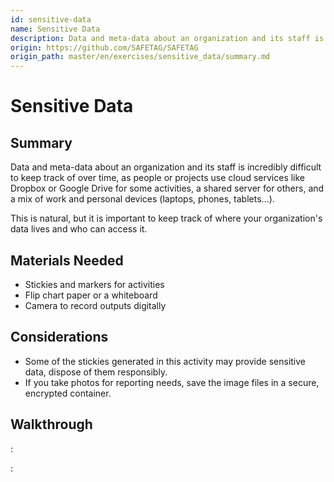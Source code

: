 ```yaml
---
id: sensitive-data
name: Sensitive Data
description: Data and meta-data about an organization and its staff is incredibly difficult to keep track of over time, as people or...
origin: https://github.com/SAFETAG/SAFETAG
origin_path: master/en/exercises/sensitive_data/summary.md
---
```

# Sensitive Data

## Summary

Data and meta-data about an organization and its staff is incredibly difficult to keep track of over time, as people or projects use cloud services like Dropbox or Google Drive for some activities, a shared server for others, and a mix of work and personal devices (laptops, phones, tablets...).  

This is natural, but it is important to keep track of where your organization's data lives and who can access it.


## Materials Needed

* Stickies and markers for activities
* Flip chart paper or a whiteboard 
* Camera to record outputs digitally

## Considerations

* Some of the stickies generated in this activity may provide sensitive data, dispose of them responsibly.
* If you take photos for reporting needs, save the image files in a secure, encrypted container.

## Walkthrough

:[](sensitive_data_activity.md)




:[](../references/footnotes.md)
